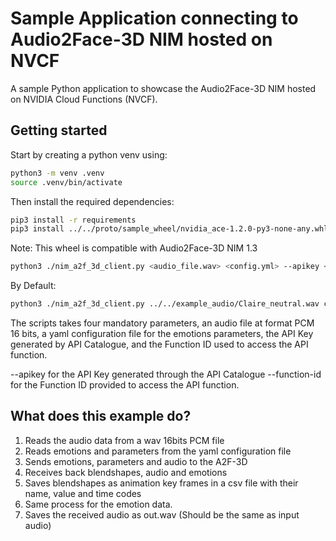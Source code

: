 # Sample Application connecting to Audio2Face-3D NIM hosted on NVCF

A sample Python application to showcase the Audio2Face-3D NIM hosted on NVIDIA Cloud Functions (NVCF).

## Getting started

Start by creating a python venv using:

```bash
python3 -m venv .venv
source .venv/bin/activate
```

Then install the required dependencies:

```bash
pip3 install -r requirements
pip3 install ../../proto/sample_wheel/nvidia_ace-1.2.0-py3-none-any.whl
```

Note: This wheel is compatible with Audio2Face-3D NIM 1.3


```bash
python3 ./nim_a2f_3d_client.py <audio_file.wav> <config.yml> --apikey <API_KEY> --function-id <Function_ID>
```

By Default:

```bash
python3 ./nim_a2f_3d_client.py ../../example_audio/Claire_neutral.wav config/config_claire.yml --apikey <API_KEY> --function-id <Function_ID>
```

The scripts takes four mandatory parameters, an audio file at format PCM 16 bits,
 a yaml configuration file for the emotions parameters, the API Key generated by API Catalogue, and the Function ID
 used to access the API function.

--apikey for the API Key generated through the API Catalogue
--function-id for the Function ID provided to access the API function.

## What does this example do?

1. Reads the audio data from a wav 16bits PCM file
2. Reads emotions and parameters from the yaml configuration file
3. Sends emotions, parameters and audio to the A2F-3D
4. Receives back blendshapes, audio and emotions
5. Saves blendshapes as animation key frames in a csv file with their name, value
and time codes
6. Same process for the emotion data.
7. Saves the received audio as out.wav (Should be the same as input audio)
